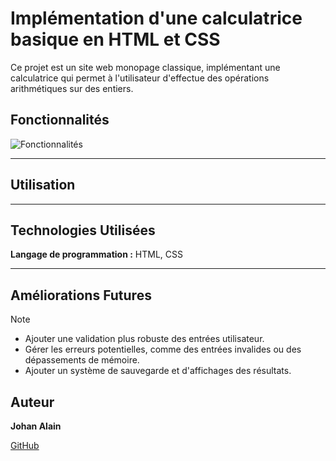 # Implémentation d'une calculatrice basique en HTML et CSS
Ce projet est un site web monopage classique, implémentant une calculatrice qui permet à l'utilisateur d'effectue des opérations arithmétiques sur des entiers.

## Fonctionnalités

![Fonctionnalités](https://github.com/user-attachments/assets/d47beee8-0064-4ec5-8ea7-4c8e5ec8c620)

---
## Utilisation


---
## Technologies Utilisées
**Langage de programmation :** HTML, CSS

---
## Améliorations Futures
>[!NOTE]
>
>* Ajouter une validation plus robuste des entrées utilisateur.
>* Gérer les erreurs potentielles, comme des entrées invalides ou des dépassements de mémoire.
>* Ajouter un système de sauvegarde et d'affichages des résultats.

## Auteur
**Johan Alain**

[GitHub](https://github.com/johanalain11/)
